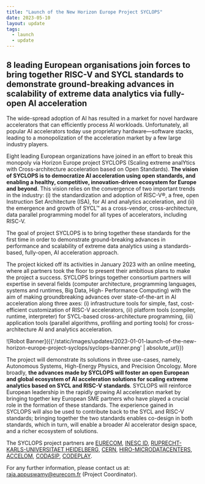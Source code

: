 ```yaml
---
title: "Launch of the New Horizon Europe Project SYCLOPS"
date: 2023-05-10
layout: update
tags:
  - launch
  - update
---
```


<h2>8 leading European organisations join forces to bring together RISC-V and SYCL standards to demonstrate 
ground-breaking advances in scalability of extreme data analytics via fully-open AI acceleration</h2>

The wide-spread adoption of AI has resulted in a market for novel hardware accelerators that can efficiently process 
AI workloads. Unfortunately, all popular AI accelerators today use proprietary hardware—software stacks, leading to 
a monopolization of the acceleration market by a few large industry players.

Eight leading European organizations have joined in an effort to break this monopoly via Horizon Europe project 
SYCLOPS (Scaling extreme analYtics with Cross-architecture acceleration based on Open Standards). **The vision of 
SYCLOPS is to democratize AI acceleration using open standards, and enabling a healthy, competitive, 
innovation-driven ecosystem for Europe and beyond**. This vision relies on the convergence of two important 
trends in the industry: (i) the standardization and adoption of RISC-V&reg;, a free, open Instruction Set Architecture 
(ISA), for AI and analytics acceleration, and (ii) the emergence and growth of SYCL&trade; as a cross-vendor, 
cross-architecture, data parallel programming model for all types of accelerators, including RISC-V.

The goal of project SYCLOPS is to bring together these standards for the first time in order to demonstrate 
ground-breaking advances in performance and scalability of extreme data analytics using a standards-based, 
fully-open, AI acceleration approach.

The project kicked off its activities in January 2023 with an online meeting, where all partners took the 
floor to present their ambitious plans to make the project a success. SYCLOPS brings together consortium 
partners will expertise in several fields (computer architecture, programming languages, systems and runtimes, 
Big Data, High- Performance Computing) with the aim of making groundbreaking advances over state-of-the-art in 
AI acceleration along three axes: (i) infrastructure tools for simple, fast, cost-efficient customization of RISC-V 
accelerators, (ii) platform tools (compiler, runtime, interpreter) for SYCL-based cross-architecture programming, 
(iii) application tools (parallel algorithms, profiling and porting tools) for cross-architecture AI and analytics 
acceleration.

![Robot Banner]({{'/static/images/updates/2023-01-01-launch-of-the-new-horizon-europe-project-syclops/syclops-banner.png' | absolute_url}})

The project will demonstrate its solutions in three use-cases, namely, Autonomous Systems, High-Energy Physics, 
and Precision Oncology. More broadly, **the advances made by SYCLOPS will foster an open European and global ecosystem 
of AI acceleration solutions for scaling extreme analytics based on SYCL and RISC-V standards**. SYCLOPS will 
reinforce European leadership in the rapidly growing AI acceleration market by bringing together key European 
SME partners who have played a crucial role in the formation of these standards. The experience gained in SYCLOPS 
will also be used to contribute back to the SYCL and RISC-V standards; bringing together the two standards enables 
co-design in both standards, which in turn, will enable a broader AI accelerator design space, and a richer 
ecosystem of solutions.

The SYCLOPS project partners are
<a href="http://www.eurecom.fr/" target="_blank" rel="noopener">EURECOM</a>, 
<a href="https://www.inesc-id.pt/" target="_blank" rel="noopener">INESC ID</a>, 
<a href="https://www.uni-heidelberg.de/en" target="_blank" rel="noopener">RUPRECHT-KARLS-UNIVERSITAET HEIDELBERG</a>, 
<a href="https://www.cern/" target="_blank" rel="noopener">CERN</a>, 
<a href="https://hiro-microdatacenters.nl/" target="_blank" rel="noopener">HIRO-MICRODATACENTERS</a>, 
<a href="http://www.accelom.com/" target="_blank" rel="noopener">ACCELOM</a>, 
<a href="https://www.codasip.com/" target="_blank" rel="noopener">CODASIP</a>, 
<a href="https://www.codeplay.com/" target="_blank" rel="noopener">CODEPLAY</a>.

For any further information, please contact us at: [raja.appuswamy@eurecom.fr](mailto:raja.appuswamy@eurecom.fr) 
(Project Coordinator).
